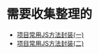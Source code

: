 # 需要收集整理的

- [项目常用JS方法封装(一)](https://juejin.im/post/5deb2cdf518825122671b637)
- [项目常用JS方法封装(二)](https://juejin.im/post/5df4527c6fb9a016050b7215)
